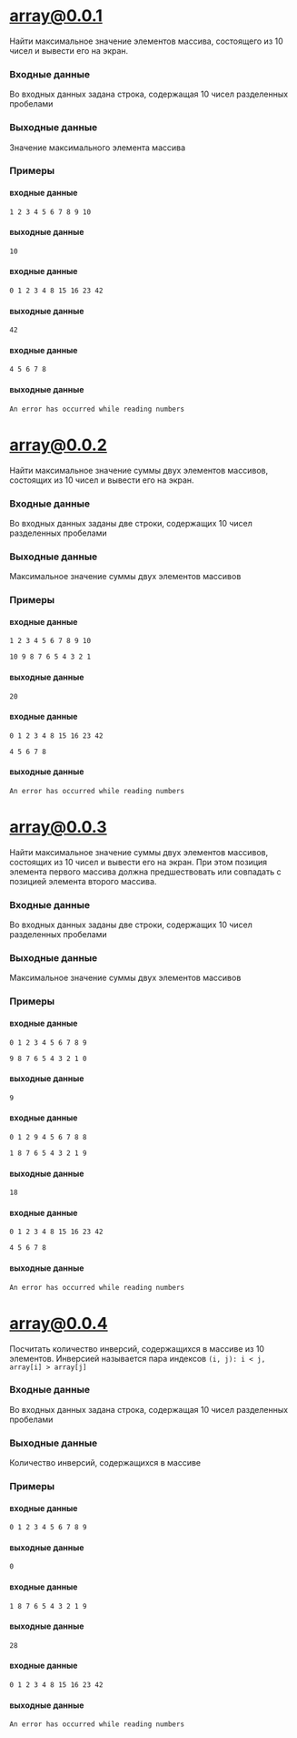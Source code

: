 # array@0.0.1

Найти максимальное значение элементов массива, состоящего из 10 чисел и вывести его на экран.

### Входные данные
Во входных данных задана строка, содержащая 10 чисел разделенных пробелами

### Выходные данные
Значение максимального элемента массива

### Примеры
#### входные данные
`1 2 3 4 5 6 7 8 9 10`
#### выходные данные
`10`
#### входные данные
`0 1 2 3 4 8 15 16 23 42`
#### выходные данные
`42`
#### входные данные
`4 5 6 7 8`
#### выходные данные
`An error has occurred while reading numbers`

# array@0.0.2

Найти максимальное значение суммы двух элементов массивов, состоящих из 10 чисел и вывести его на экран.

### Входные данные
Во входных данных заданы две строки, содержащих 10 чисел разделенных пробелами

### Выходные данные
Максимальное значение суммы двух элементов массивов

### Примеры
#### входные данные
`1 2 3 4 5 6 7 8 9 10`

`10 9 8 7 6 5 4 3 2 1`
#### выходные данные
`20`
#### входные данные
`0 1 2 3 4 8 15 16 23 42`

`4 5 6 7 8`
#### выходные данные
`An error has occurred while reading numbers`

# array@0.0.3

Найти максимальное значение суммы двух элементов массивов, состоящих из 10 чисел и вывести его на экран. При этом позиция элемента первого массива должна предшествовать или совпадать с позицией элемента второго массива.

### Входные данные
Во входных данных заданы две строки, содержащих 10 чисел разделенных пробелами

### Выходные данные
Максимальное значение суммы двух элементов массивов

### Примеры
#### входные данные
`0 1 2 3 4 5 6 7 8 9`

`9 8 7 6 5 4 3 2 1 0`
#### выходные данные
`9`
#### входные данные
`0 1 2 9 4 5 6 7 8 8`

`1 8 7 6 5 4 3 2 1 9`
#### выходные данные
`18`
#### входные данные
`0 1 2 3 4 8 15 16 23 42`

`4 5 6 7 8`
#### выходные данные
`An error has occurred while reading numbers`


# array@0.0.4

Посчитать количество инверсий, содержащихся в массиве из 10 элементов. Инверсией называется пара индексов `(i, j): i < j, array[i] > array[j]`

### Входные данные
Во входных данных задана строка, содержащая 10 чисел разделенных пробелами

### Выходные данные
Количество инверсий, содержащихся в массиве

### Примеры
#### входные данные
`0 1 2 3 4 5 6 7 8 9`
#### выходные данные
`0`
#### входные данные
`1 8 7 6 5 4 3 2 1 9`
#### выходные данные
`28`
#### входные данные
`0 1 2 3 4 8 15 16 23 42`
#### выходные данные
`An error has occurred while reading numbers`
